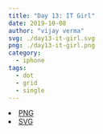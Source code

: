 ```yaml
---
title: "Day 13: IT Girl"
date: 2019-10-08
author: "vijay verma"
svg: ./day13-it-girl.svg
png: ./day13-it-girl.png
category:
  - iphone
tags:
  - dot
  - grid
  - single
---
```

<li><a href="./day13-it-girl.png" download className="btn-png">PNG</a></li>
<li><a href="./day13-it-girl.svg" download className="btn-svg">SVG</a></li>
